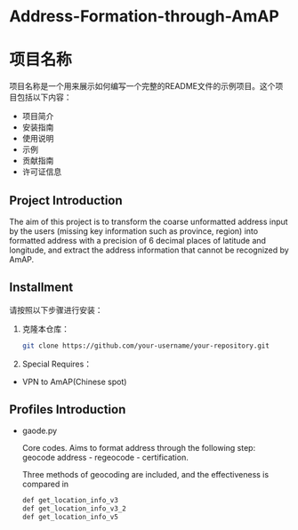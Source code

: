 # Address-Formation-through-AmAP


# 项目名称

项目名称是一个用来展示如何编写一个完整的README文件的示例项目。这个项目包括以下内容：

- 项目简介
- 安装指南
- 使用说明
- 示例
- 贡献指南
- 许可证信息

## Project Introduction

The aim of this project is to transform the coarse unformatted address input by the users (missing key information such as province, region) into formatted address with a precision of 6 decimal places of latitude and longitude, and extract the address information that cannot be recognized by AmAP.

## Installment

请按照以下步骤进行安装：

1. 克隆本仓库：

    ```bash
    git clone https://github.com/your-username/your-repository.git
    ```

2. Special Requires：
   
- VPN to AmAP(Chinese spot)

## Profiles Introduction

- gaode.py

  Core codes. Aims to format address through the following step: geocode address - regeocode - certification.

  Three methods of geocoding are included, and the effectiveness is compared in

    ```bash
    def get_location_info_v3
    def get_location_info_v3_2
    def get_location_info_v5
    ```

  

